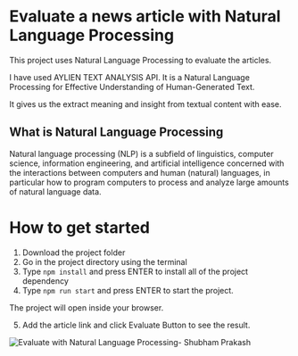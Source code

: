 # Evaluate a news article with Natural Language Processing

This project uses Natural Language Processing to evaluate the articles.

I have used AYLIEN TEXT ANALYSIS API. It is a Natural Language Processing for Effective Understanding of Human-Generated Text.

It gives us the extract meaning and insight from textual content with ease.

## What is Natural Language Processing

Natural language processing (NLP) is a subfield of linguistics, computer science, information engineering, and artificial intelligence concerned with the interactions between computers and human (natural) languages, in particular how to program computers to process and analyze large amounts of natural language data.

# How to get started

1. Download the project folder
2. Go in the project directory using the terminal
3. Type ``` npm install ``` and press ENTER to install all of the project dependency
4. Type ``` npm run start ``` and press ENTER to start the project.

The project will open inside your browser.

5. Add the article link and click Evaluate Button to see the result.

![Evaluate with Natural Language Processing- Shubham Prakash](https://user-images.githubusercontent.com/28767301/72349984-9015d180-3703-11ea-9a3d-0fd01104d924.png)
